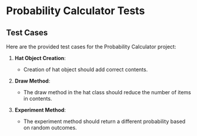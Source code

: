 
# Probability Calculator Tests

## Test Cases

Here are the provided test cases for the Probability Calculator project:

1. **Hat Object Creation**:
   - Creation of hat object should add correct contents.

2. **Draw Method**:
   - The draw method in the hat class should reduce the number of items in contents.

3. **Experiment Method**:
   - The experiment method should return a different probability based on random outcomes.
